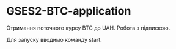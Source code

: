# GSES2-BTC-application
Отримання поточного курсу BTC до UAH. Робота з підпискою.

Для запуску вводимо команду start.